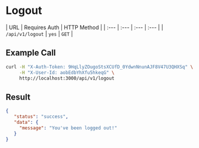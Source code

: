 # Logout
| URL | Requires Auth | HTTP Method |
| :--- | :--- | :--- | :--- |
| `/api/v1/logout` | `yes` | `GET` |

## Example Call
```bash
curl -H "X-Auth-Token: 9HqLlyZOugoStsXCUfD_0YdwnNnunAJF8V47U3QHXSq" \
     -H "X-User-Id: aobEdbYhXfu5hkeqG" \
     http://localhost:3000/api/v1/logout
```

## Result
```json
{
   "status": "success",
   "data": {
     "message": "You've been logged out!"
   }
}
```
